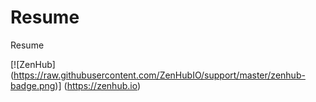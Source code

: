 # Resume
Resume

[![ZenHub] (https://raw.githubusercontent.com/ZenHubIO/support/master/zenhub-badge.png)] (https://zenhub.io)
